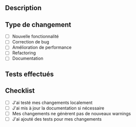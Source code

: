 ## Description
<!-- Décrivez brièvement les changements apportés -->

## Type de changement
- [ ] Nouvelle fonctionnalité
- [ ] Correction de bug
- [ ] Amélioration de performance
- [ ] Refactoring
- [ ] Documentation

## Tests effectués
<!-- Décrivez les tests que vous avez effectués -->

## Checklist
- [ ] J'ai testé mes changements localement
- [ ] J'ai mis à jour la documentation si nécessaire
- [ ] Mes changements ne génèrent pas de nouveaux warnings
- [ ] J'ai ajouté des tests pour mes changements